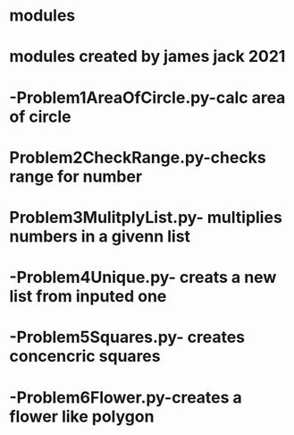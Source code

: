 # modules

# modules created by james jack 2021
# -Problem1AreaOfCircle.py-calc area of circle 
# Problem2CheckRange.py-checks range for number 
# Problem3MulitplyList.py- multiplies numbers in a givenn list 
# -Problem4Unique.py- creats a new list from inputed one 
# -Problem5Squares.py- creates concencric squares
# -Problem6Flower.py-creates a flower like polygon
